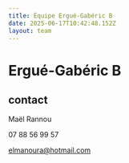 ```yaml
---
title: Équipe Ergué-Gabéric B
date: 2025-06-17T10:42:48.152Z
layout: team
---
```


# Ergué-Gabéric B



## contact 

Maël Rannou

07 88 56 99 57

elmanoura@hotmail.com

